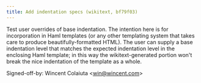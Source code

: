 ```yaml
---
title: Add indentation specs (wikitext, bf79f03)
---
```


Test user overrides of base indentation. The intention here is for incorporation in Haml templates (or any other templating system that takes care to produce beautifully-formatted HTML). The user can supply a base indentation level that matches the expected indentation level in the enclosing Haml template; in this way the wikitext-generated portion won't break the nice indentation of the template as a whole.

Signed-off-by: Wincent Colaiuta &lt;win@wincent.com&gt;
